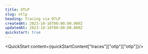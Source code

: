 ```yaml
---
title: OTLP
slug: otlp
heading: Tracing via OTLP
createdAt: 2023-10-16T00:00:00.000Z
updatedAt: 2023-10-16T00:00:00.000Z
quickstart: true
---
```


<QuickStart content={quickStartContent["traces"]["otlp"]["otlp"]}/>

